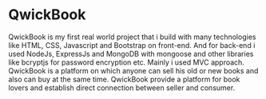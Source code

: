 # QwickBook
QwickBook is my first real world project that i build with many technologies like HTML, CSS, Javascript and Bootstrap on front-end.
And for back-end i used NodeJs, ExpressJs and MongoDB with mongoose and other libraries like bcryptjs for password encryption etc.
Mainly i used MVC approach. QwickBook is a platform on which anyone can sell his old or new books and also can buy at the same time.
QwickBook provide a platform for book lovers and establish direct connection between seller and consumer.
